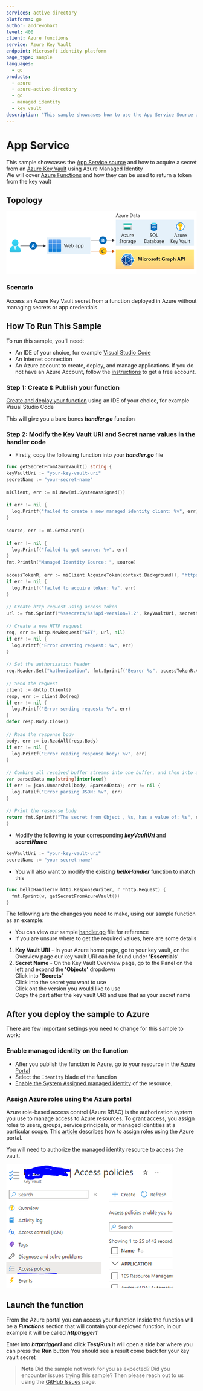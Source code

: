 ```yaml
---
services: active-directory
platforms: go
author: andrewohart
level: 400
client: Azure functions
service: Azure Key Vault
endpoint: Microsoft identity platform
page_type: sample
languages:
  - go  
products:
  - azure
  - azure-active-directory  
  - go
  - managed identity
  - key vault
description: "This sample showcases how to use the App Service Source and develop an Azure function that gets a secret from a key Vault using Managed Identities."
---
```

# App Service

This sample showcases the [App Service source](https://learn.microsoft.com/en-us/azure/app-service/) and how to acquire a secret from an [Azure Key Vault](https://vault.azure.net) using Azure Managed Identity  
We will cover [Azure Functions](https://learn.microsoft.com/en-us/azure/azure-functions/create-first-function-vs-code-other?tabs=go%2Cwindows) and how they can be used to return a token from the key vault

## Topology

![Overview](../../images/call-kv.png)

### Scenario

Access an Azure Key Vault secret from a function deployed in Azure without managing secrets or app credentials.

## How To Run This Sample

To run this sample, you'll need:

- An IDE of your choice, for example [Visual Studio Code](https://code.visualstudio.com/download)
- An Internet connection
- An Azure account to create, deploy, and manage applications. If you do not have an Azure Account, follow the [instructions](https://azure.microsoft.com/free/) to get a free account.

### Step 1: Create & Publish your function

[Create and deploy your function](https://learn.microsoft.com/en-gb/azure/azure-functions/create-first-function-vs-code-other?tabs=go%2Cmacos) using an IDE of your choice, for example Visual Studio Code

This will give you a bare bones ***handler.go*** function

### Step 2:  Modify the Key Vault URI and Secret name values in the handler code

- Firstly, copy the following function into your ***handler.go*** file

```go
func getSecretFromAzureVault() string {
keyVaultUri := "your-key-vault-uri"
secretName := "your-secret-name"

miClient, err := mi.New(mi.SystemAssigned())

if err != nil {
  log.Printf("failed to create a new managed identity client: %v", err)
}

source, err := mi.GetSource()

if err != nil {
  log.Printf("failed to get source: %v", err)
}
fmt.Println("Managed Identity Source: ", source)

accessTokenR, err := miClient.AcquireToken(context.Background(), "https://vault.azure.net")
if err != nil {
  log.Printf("failed to acquire token: %v", err)
}

// Create http request using access token
url := fmt.Sprintf("%ssecrets/%s?api-version=7.2", keyVaultUri, secretName)

// Create a new HTTP request
req, err := http.NewRequest("GET", url, nil)
if err != nil {
  log.Printf("Error creating request: %v", err)
}

// Set the authorization header
req.Header.Set("Authorization", fmt.Sprintf("Bearer %s", accessTokenR.AccessToken))

// Send the request
client := &http.Client{}
resp, err := client.Do(req)
if err != nil {
  log.Printf("Error sending request: %v", err)
}
defer resp.Body.Close()

// Read the response body
body, err := io.ReadAll(resp.Body)
if err != nil {
  log.Printf("Error reading response body: %v", err)
}

// Combine all received buffer streams into one buffer, and then into a string
var parsedData map[string]interface{}
if err := json.Unmarshal(body, &parsedData); err != nil {
  log.Fatalf("Error parsing JSON: %v", err)
}

// Print the response body
return fmt.Sprintf("The secret from Object , %s, has a value of: %s", secretName, parsedData["value"])
}
```

- Modify the following to your corresponding ***keyVaultUri*** and ***secretName***

```go
keyVaultUri := "your-key-vault-uri"
secretName := "your-secret-name"
```

- You will also want to modify the existing ***helloHandler*** function to match this

```go
func helloHandler(w http.ResponseWriter, r *http.Request) {
  fmt.Fprint(w, getSecretFromAzureVault())
}
```

The following are the changes you need to make, using our sample function as an example:

- You can view our sample [handler.go](handler.go) file for reference
- If you are unsure where to get the required values, here are some details

1. **Key Vault URI** - In your Azure home page, go to your key vault, on the Overview page our key vault URI can be found under **'Essentials'**
1. **Secret Name** - On the Key Vault Overview page, go to the Panel on the left and expand the **'Objects'** dropdown  
Click into **'Secrets'**  
Click into the secret you want to use  
Click ont the version you would like to use  
Copy the part after the key vault URI and use that as your secret name  

## After you deploy the sample to Azure

There are few important settings you need to change for this sample to work:

### Enable managed identity on the function

- After you publish the function to Azure, go to your resource in the [Azure Portal](https://portal.azure.com/)
- Select the `Identity` blade of the function
- [Enable the System Assigned managed identity](https://learn.microsoft.com/azure/azure-functions/functions-identity-access-azure-sql-with-managed-identity#enable-system-assigned-managed-identity-on-azure-function) of the resource.

### Assign Azure roles using the Azure portal

Azure role-based access control (Azure RBAC) is the authorization system you use to manage access to Azure resources. To grant access, you assign roles to users, groups, service principals, or managed identities at a particular scope. This [article](https://learn.microsoft.com/azure/role-based-access-control/role-assignments-portal) describes how to assign roles using the Azure portal.

You will need to authorize the managed identity resource to access the vault.

![RBAC](../../images/rbac.png)

## Launch the function

From the Azure portal you can access your function
Inside the function will be a ***Functions*** section that will contain your deployed function, in our example it will be called
***httptrigger1***

Enter into ***httptrigger1*** and click **Test/Run**
It will open a side bar where you can press the **Run** button
You should see a result come back for your key vault secret

> **Note**
> Did the sample not work for you as expected? Did you encounter issues trying this sample? Then please reach out to us using the [GitHub Issues](https://github.com/Azure-Samples/msal-managed-identity/issues) page.
